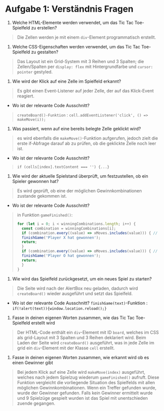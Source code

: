 # Aufgabe 1: Verständnis Fragen

1. Welche HTML-Elemente werden verwendet, um das Tic Tac Toe-Spielfeld zu erstellen?

> Die Zellen werden je mit einem `div`-Element programmatisch erstellt.

1. Welche CSS-Eigenschaften werden verwendet, um das Tic Tac Toe-Spielfeld zu gestalten?

> Das Layout ist ein Grid-System mit 3 Reihen und 3 Spalten; die Zellen/Spalten per `display: flex` mit Hintergrundfarbe und `cursor: pointer` gestyled.

1. Wie wird der Klick auf eine Zelle im Spielfeld erkannt?

> Es gibt einen Event-Listener auf jeder Zelle, der auf das Klick-Event reagiert.

- Wo ist der relevante Code Ausschnitt?

> `createBoard()-Funktion` : `cell.addEventListener('click', () => makeMove(i));`

1. Was passiert, wenn auf eine bereits belegte Zelle geklickt wird?

> es wird ebenfalls die `makeMove()`-Funktion aufgerufen, jedoch zielt die erste if-Abfrage darauf ab zu prüfen, ob die geklickte Zelle noch leer ist.

- Wo ist der relevante Code Ausschnitt?

> `if (cells[index].textContent === '') {...}`

1. Wie wird der aktuelle Spielstand überprüft, um festzustellen, ob ein Spieler gewonnen hat?

> Es wird geprüft, ob eine der möglichen Gewinnkombinationen zustande gekommen ist.

- Wo ist der relevante Code Ausschnitt?

> in Funktion `gameFinished()`:
>
> ```javascript
> for (let i = 0; i < winningCombinations.length; i++) {
>   const combination = winningCombinations[i];
>   if (combination.every((value) => xMoves.includes(value))) { // Überprüfe ob alle Werte der Kombination im xMoves Array sind
>   finishGame('Player X hat gewonnen');
>   return;
>   }
>   if (combination.every((value) => oMoves.includes(value))) { // Überprüfe ob alle Werte der Kombination im oMoves Array sind
>   finishGame('Player O hat gewonnen');
>   return;
>   }
> }
> ```

1. Wie wird das Spielfeld zurückgesetzt, um ein neues Spiel zu starten?

> Die Seite wird nach der AlertBox neu geladen, dadurch wird `createBoard()` wieder ausgeführt und setzt das Spielfeld.

- Wo ist der relevante Code Ausschnitt?
`finishGame(text)`-Funktion : `if(!alert(text)){window.location.reload();}`

1. Fasse in deinen eigenen Worten zusammen, wie das Tic Tac Toe-Spielfeld erstellt wird

> Der HTML-Code enthält ein `div`-Element mit ID `board`, welches im CSS als grid-Layout mit 3 Spalten und 3 Reihen deklariert wird. Beim Laden der Seite wird `createBoard()` ausgeführt, was in jede Zelle im grid ein `div`-Element mit der Klasse `cell` erstellt.

1. Fasse in deinen eigenen Worten zusammen, wie erkannt wird ob es einen Gewinner gibt

> Bei jedem Klick auf eine Zelle wird `makeMove(index)` ausgeführt, welches nach jedem Spielzug wiederum `gameFinished()` aufruft. Diese Funktion vergleicht die vorliegende Situation des Spielfelds mit allen möglichen Gewinnkombinationen. Wenn ein Treffer gefunden wurde, wurde der Gewinner gefunden. Falls kein Gewinner ermittelt wurde und 9 Spielzüge gespielt wurden ist das Spiel mit unentschieden zuende gegangen.
